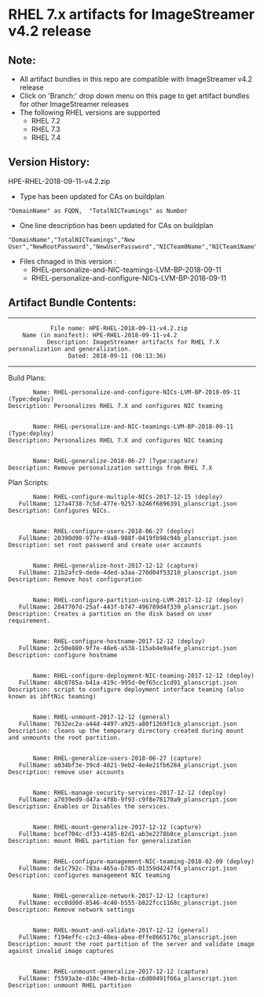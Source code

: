 # RHEL 7.x artifacts for ImageStreamer v4.2 release

## Note:
- All artifact bundles in this repo are compatible with ImageStreamer v4.2 release
- Click on 'Branch:' drop down menu on this page to get artifact bundles for other ImageStreamer releases
- The following RHEL versions are supported
	- RHEL 7.2
	- RHEL 7.3
	- RHEL 7.4

## Version History:
HPE-RHEL-2018-09-11-v4.2.zip
   - Type has been updated for CAs on buildplan 
   
   	"DomainName" as FQDN,  "TotalNICTeamings" as Number
   - One line description has been updated for CAs on buildplan
   
   	"DomainName","TotalNICTeamings","New User","NewRootPassword","NewUserPassword","NICTeam0Name","NICTeam1Name"
   - Files chnaged in this version :
		- RHEL-personalize-and-NIC-teamings-LVM-BP-2018-09-11
		- RHEL-personalize-and-configure-NICs-LVM-BP-2018-09-11
   

## Artifact Bundle Contents:

--------------------------------------------------------------------------------

	            File name: HPE-RHEL-2018-09-11-v4.2.zip
		Name (in manifest): HPE-RHEL-2018-09-11-v4.2
		       Description: ImageStreamer artifacts for RHEL 7.X personalization and generalization.
		             Dated: 2018-09-11 (06:13:36)

--------------------------------------------------------------------------------

Build Plans:

	       Name: RHEL-personalize-and-configure-NICs-LVM-BP-2018-09-11 (Type:deploy)
	Description: Personalizes RHEL 7.X and configures NIC teaming 


	       Name: RHEL-personalize-and-NIC-teamings-LVM-BP-2018-09-11 (Type:deploy)
	Description: Personalizes RHEL 7.X and configures NIC teaming 


	       Name: RHEL-generalize-2018-06-27 (Type:capture)
	Description: Remove personalization settings from RHEL 7.X 



Plan Scripts:

	       Name: RHEL-configure-multiple-NICs-2017-12-15 (deploy)
	   FullName: 127a4738-7c5d-477e-9257-b246f6896391_planscript.json
	Description: Configures NICs.


	       Name: RHEL-configure-users-2018-06-27 (deploy)
	   FullName: 20390d90-977e-49a8-988f-0419fb98c94b_planscript.json
	Description: set root password and create user accounts


	       Name: RHEL-generalize-host-2017-12-12 (capture)
	   FullName: 21b2afc9-dede-4ded-a3aa-270d04f53210_planscript.json
	Description: Remove host configuration


	       Name: RHEL-configure-partition-using-LVM-2017-12-12 (deploy)
	   FullName: 2847707d-25af-443f-b747-496789d4f339_planscript.json
	Description: Creates a partition on the disk based on user requirement.


	       Name: RHEL-configure-hostname-2017-12-12 (deploy)
	   FullName: 2c50e880-9f7e-48e6-a538-115ab4e9a4fe_planscript.json
	Description: configure hostname


	       Name: RHEL-configure-deployment-NIC-teaming-2017-12-12 (deploy)
	   FullName: 48c0785a-b41a-419c-995d-0ef65cc1cd91_planscript.json
	Description: script to configure deployment interface teaming (also known as ibftNic teaming)


	       Name: RHEL-unmount-2017-12-12 (general)
	   FullName: 7632ec2a-a44d-4497-a925-a80f1269f1cb_planscript.json
	Description: cleans up the temporary directory created during mount and unmounts the root partition.


	       Name: RHEL-generalize-users-2018-06-27 (capture)
	   FullName: a034bf3e-39cd-4821-9eb2-4e4e21fb6284_planscript.json
	Description: remove user accounts


	       Name: RHEL-manage-security-services-2017-12-12 (deploy)
	   FullName: a7039ed9-d47a-4f8b-9f93-c9f8e78170a9_planscript.json
	Description: Enables or Disables the services.


	       Name: RHEL-mount-generalize-2017-12-12 (capture)
	   FullName: bcef704c-df33-4185-82d1-ab3e2278b8ce_planscript.json
	Description: mount RHEL partition for generalization


	       Name: RHEL-configure-management-NIC-teaming-2018-02-09 (deploy)
	   FullName: de1c792c-783a-465a-b785-01359d4247f4_planscript.json
	Description: configures management NIC teaming


	       Name: RHEL-generalize-network-2017-12-12 (capture)
	   FullName: ecc0dd0d-8546-4c40-b555-b822fcc1168c_planscript.json
	Description: Remove network settings


	       Name: RHEL-mount-and-validate-2017-12-12 (general)
	   FullName: f194effc-c2c3-48ea-abea-0ffe8665176c_planscript.json
	Description: mount the root partition of the server and validate image against invalid image captures


	       Name: RHEL-unmount-generalize-2017-12-12 (capture)
	   FullName: f5593a3e-d10c-49eb-8cba-c6d00491f66a_planscript.json
	Description: unmount RHEL partition
